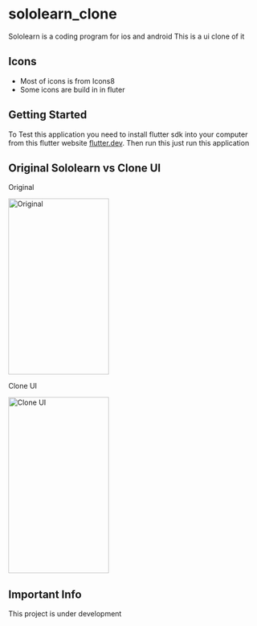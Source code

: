 # sololearn_clone

Sololearn is a coding program for ios and android 
This is a ui clone of it

## Icons

- Most of icons is from Icons8
- Some icons are build in in fluter

## Getting Started
To Test this application you need to install flutter sdk into your computer from this flutter website [flutter.dev](https://docs.flutter.dev/get-started/install).
Then run this just run this application

## Original Sololearn vs Clone UI
<p>Original</p>
<img src="https://github.com/GoodCoder27/Sololearn-Clone/assets/138159225/ffe5c79d-e616-41ee-9c1b-dd4deb869bfa" title="Original" height=350 width=200>
<p>Clone UI</p>
<img src="https://github.com/GoodCoder27/Sololearn-Clone/assets/138159225/d53811fb-7c66-4e44-bfff-23199ab61be4" title="Clone UI" height=350 width=200>

## Important Info

This project is under development

